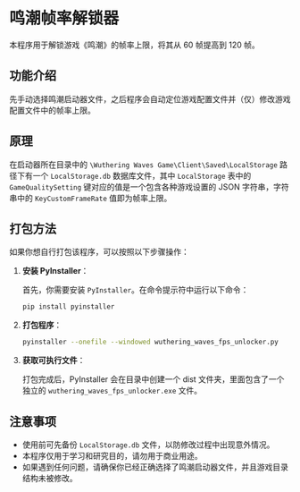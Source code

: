 # 鸣潮帧率解锁器

本程序用于解锁游戏《鸣潮》的帧率上限，将其从 60 帧提高到 120 帧。

## 功能介绍

先手动选择鸣潮启动器文件，之后程序会自动定位游戏配置文件并（仅）修改游戏配置文件中的帧率上限。

## 原理

在启动器所在目录中的 `\Wuthering Waves Game\Client\Saved\LocalStorage` 路径下有一个 `LocalStorage.db` 数据库文件，其中 `LocalStorage` 表中的 `GameQualitySetting` 键对应的值是一个包含各种游戏设置的 JSON 字符串，字符串中的 `KeyCustomFrameRate` 值即为帧率上限。

## 打包方法

如果你想自行打包该程序，可以按照以下步骤操作：

1. **安装 PyInstaller**：

   首先，你需要安装 `PyInstaller`。在命令提示符中运行以下命令：

   ```bash
   pip install pyinstaller
   ```

2. **打包程序**：

   ```bash
   pyinstaller --onefile --windowed wuthering_waves_fps_unlocker.py
   ```

3. **获取可执行文件**：

   打包完成后，PyInstaller 会在目录中创建一个 dist 文件夹，里面包含了一个独立的 `wuthering_waves_fps_unlocker.exe` 文件。

## 注意事项

- 使用前可先备份 `LocalStorage.db` 文件，以防修改过程中出现意外情况。
- 本程序仅用于学习和研究目的，请勿用于商业用途。
- 如果遇到任何问题，请确保你已经正确选择了鸣潮启动器文件，并且游戏目录结构未被修改。
